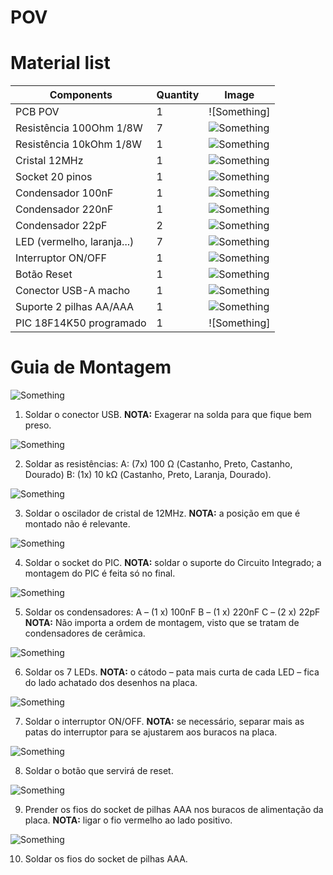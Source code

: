 # POV

# Material list

| Components | Quantity | Image |
| -----------|----------|-------|
| PCB POV | 1 | ![Something] |
| Resistência 100Ohm 1/8W | 7 | ![Something](images/resistencia_1k.jpg) |
| Resistência 10kOhm 1/8W | 1 | ![Something](images/resistencia_1k.jpg) |
| Cristal 12MHz | 1 | ![Something](images/cristal-quartzo.jpg) |
| Socket 20 pinos | 1 | ![Something](images/estampado20pinos.jpg) |
| Condensador 100nF | 1 | ![Something](images/Condensador_100nF.jpg) |
| Condensador 220nF | 1 | ![Something](images/Condensador_200nF.jpg)|
| Condensador 22pF | 2 | ![Something](images/Condensador_22.jpg) |
| LED (vermelho, laranja...) | 7 | ![Something](images/led.jpg) |
| Interruptor ON/OFF | 1 | ![Something](images/Interruptor.jpg) |
| Botão Reset | 1 | ![Something](images/Botão_Reset.jpg) |
| Conector USB-A macho | 1 | ![Something](images/Conector_USB-A_macho.jpg) |
| Suporte 2 pilhas AA/AAA | 1 | ![Something](images/pilhasAA.jpg) |
| PIC 18F14K50 programado | 1 | ![Something] |



# Guia de Montagem
![Something](images/1.png)
1. Soldar o conector USB.
**NOTA:** Exagerar na solda para que fique bem preso.

![Something](images/2.png)

2. Soldar as resistências:
A: (7x) 100 Ω (Castanho, Preto, Castanho, Dourado)
B: (1x) 10 kΩ (Castanho, Preto, Laranja, Dourado).

![Something](images/3.png)

3. Soldar o oscilador de cristal de 12MHz.
**NOTA:** a posição em que é montado não é relevante.

![Something](images/4.png)

4. Soldar o socket do PIC.
**NOTA:** soldar o suporte do Circuito Integrado; a montagem do PIC é feita só no final.

![Something](images/5.png)

5. Soldar os condensadores:
A – (1 x) 100nF
B – (1 x) 220nF
C – (2 x) 22pF
**NOTA:** Não importa a ordem de montagem, visto que se tratam de condensadores de cerâmica.

![Something](images/6.png)

6. Soldar os 7 LEDs.
**NOTA:** o cátodo – pata mais curta de cada LED – fica do lado achatado dos desenhos na placa.

![Something](images/7.png)

7. Soldar o interruptor ON/OFF.
**NOTA:** se necessário, separar mais as patas do interruptor para se ajustarem aos buracos na placa.

![Something](images/8.png)

8. Soldar o botão que servirá de reset.

![Something](images/9.png)

9. Prender os fios do socket de pilhas AAA nos buracos de alimentação da placa.
**NOTA:** ligar o fio vermelho ao lado positivo.

![Something](images/10.png)

10. Soldar os fios do socket de pilhas AAA.
